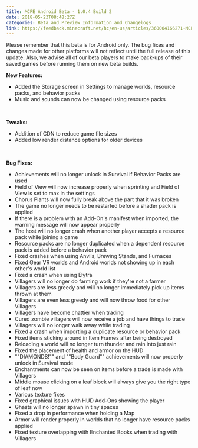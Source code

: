 ```yaml
---
title: MCPE Android Beta - 1.0.4 Build 2
date: 2018-05-23T08:48:27Z
categories: Beta and Preview Information and Changelogs
link: https://feedback.minecraft.net/hc/en-us/articles/360004166271-MCPE-Android-Beta-1-0-4-Build-2
---
```


Please remember that this beta is for Android only. The bug fixes and changes made for other platforms will not reflect until the full release of this update. Also, we advise all of our beta players to make back-ups of their saved games before running them on new beta builds.

**New Features:**

<div>

<div>

-   Added the Storage screen in Settings to manage worlds, resource packs, and behavior packs
-   Music and sounds can now be changed using resource packs

</div>

</div>

 

**Tweaks:**

<div>

<div>

-   Addition of CDN to reduce game file sizes
-   Added low render distance options for older devices

</div>

</div>

 

**Bug Fixes:**

<div>

<div>

-   Achievements will no longer unlock in Survival if Behavior Packs are used
-   Field of View will now increase properly when sprinting and Field of View is set to max in the settings
-   Chorus Plants will now fully break above the part that it was broken
-   The game no longer needs to be restarted before a shader pack is applied
-   If there is a problem with an Add-On\'s manifest when imported, the warning message will now appear properly
-   The host will no longer crash when another player accepts a resource pack while joining a game
-   Resource packs are no longer duplicated when a dependent resource pack is added before a behavior pack
-   Fixed crashes when using Anvils, Brewing Stands, and Furnaces
-   Fixed Gear VR worlds and Android worlds not showing up in each other\'s world list
-   Fixed a crash when using Elytra
-   Villagers will no longer do farming work if they\'re not a farmer
-   Villagers are less greedy and will no longer immediately pick up items thrown at them
-   Villagers are even less greedy and will now throw food for other Villagers
-   Villagers have become chattier when trading
-   Cured zombie villagers will now receive a job and have things to trade
-   Villagers will no longer walk away while trading
-   Fixed a crash when importing a duplicate resource or behavior pack
-   Fixed items sticking around in Item Frames after being destroyed
-   Reloading a world will no longer turn thunder and rain into just rain
-   Fixed the placement of health and armor on the HUD
-   \"\"DIAMONDS!\"\" and \"\"Body Guard\"\" achievements will now properly unlock in Survival mode
-   Enchantments can now be seen on items before a trade is made with Villagers
-   Middle mouse clicking on a leaf block will always give you the right type of leaf now
-   Various texture fixes
-   Fixed graphical issues with HUD Add-Ons showing the player
-   Ghasts will no longer spawn in tiny spaces
-   Fixed a drop in performance when holding a Map
-   Armor will render properly in worlds that no longer have resource packs applied
-   Fixed texture overlapping with Enchanted Books when trading with Villagers

</div>

</div>

<div>

 

</div>
